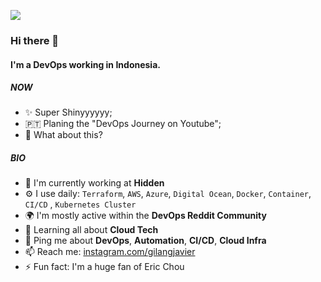 ![](https://github.com/halfrost/halfrost/blob/master/icons/header_1.png)

### Hi there 👋

#### I'm a DevOps working in Indonesia.

##### NOW

- ✨ Super Shinyyyyyy;
- 🇵🇹 Planing the "DevOps Journey on Youtube";
- 🍑 What about this?

##### BIO

- 🏢 I'm currently working at **Hidden**
- ⚙️ I use daily: `Terraform`, `AWS`, `Azure`, `Digital Ocean`, `Docker`, `Container`, `CI/CD` , `Kubernetes Cluster`
- 🌍 I'm mostly active within the **DevOps Reddit Community**
- 🌱 Learning all about **Cloud Tech**
- 💬 Ping me about **DevOps**, **Automation**, **CI/CD**, **Cloud Infra**
- 📫 Reach me: [instagram.com/gilangjavier](https://instagram.com/gilangjavier)
- ⚡️ Fun fact: I'm a huge fan of Eric Chou
